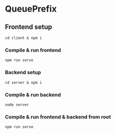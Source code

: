 # QueuePrefix

## Frontend setup
```
cd client & npm i
```

### Compile & run frontend
```
npm run serve
```

### Backend setup
```
cd server & npm i
```

### Compile & run backend
```
node server

```
### Compile & run frontend & backend from root
```
npm run serve

```

